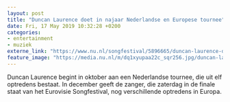 ```yaml
---
layout: post
title: "Duncan Laurence doet in najaar Nederlandse en Europese tournee"
date: Fri, 17 May 2019 10:32:28 +0200
categories: 
- entertainment 
- muziek 
externe_link: "https://www.nu.nl/songfestival/5896665/duncan-laurence-doet-in-najaar-nederlandse-en-europese-tournee.html"
feature_image: "https://media.nu.nl/m/dq1xyupaa22c_sqr256.jpg/duncan-laurence-doet-in-najaar-nederlandse-en-europese-tournee.jpg"
---
```


Duncan Laurence begint in oktober aan een Nederlandse tournee, die uit elf optredens bestaat. In december geeft de zanger, die zaterdag in de finale staat van het Eurovisie Songfestival, nog verschillende optredens in Europa.
